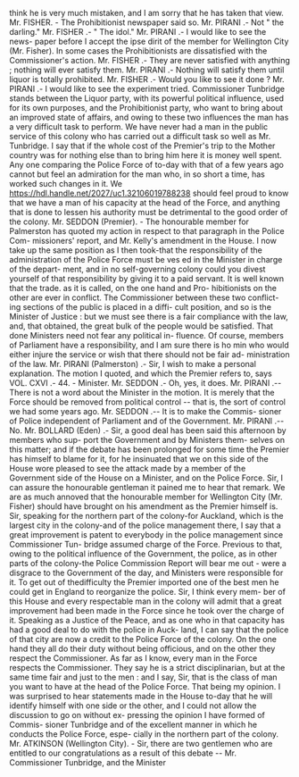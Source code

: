 think he is very much mistaken, and I am sorry that he has taken that view. Mr. FISHER. - The Prohibitionist newspaper said so. Mr. PIRANI .- Not " the darling." Mr. FISHER .- " The idol." Mr. PIRANI .- I would like to see the news- paper before I accept the ipse dirit of the member for Wellington City (Mr. Fisher). In some cases the Prohibitionists are dissatisfied with the Commissioner's action. Mr. FISHER .- They are never satisfied with anything ; nothing will ever satisfy them. Mr. PIRANI .- Nothing will satisfy them until liquor is totally prohibited. Mr. FISHER .- Would you like to see it done ? Mr. PIRANI .- I would like to see the experiment tried. Commissioner Tunbridge stands between the Liquor party, with its powerful political influence, used for its own purposes, and the Prohibitionist party, who want to bring about an improved state of affairs, and owing to these two influences the man has a very difficult task to perform. We have never had a man in the public service of this colony who has carried out a difficult task so well as Mr. Tunbridge. I say that if the whole cost of the Premier's trip to the Mother country was for nothing else than to bring him here it is money well spent. Any one comparing the Police Force of to-day with that of a few years ago cannot but feel an admiration for the man who, in so short a time, has worked such changes in it. We https://hdl.handle.net/2027/uc1.32106019788238 should feel proud to know that we have a man of his capacity at the head of the Force, and anything that is done to lessen his authority must be detrimental to the good order of the colony. Mr. SEDDON (Premier). - The honourable member for Palmerston has quoted my action in respect to that paragraph in the Police Com- missioners' report, and Mr. Kelly's amendment in the House. I now take up the same position as I then took-that the responsibility of the administration of the Police Force must be ves ed in the Minister in charge of the depart- ment, and in no self-governing colony could you divest yourself of that responsibility by giving it to a paid servant. It is well known that the trade. as it is called, on the one hand and Pro- hibitionists on the other are ever in conflict. The Commissioner between these two conflict- ing sections of the public is placed in a diffi- cult position, and so is the Minister of Justice : but we must see there is a fair compliance with the law, and, that obtained, the great bulk of the people would be satisfied. That done Ministers need not fear any political in- fluence. Of course, members of Parliament have a responsibility, and I am sure there is ho min who would either injure the service or wish that there should not be fair ad- ministration of the law. Mr. PIRANI (Palmerston) .- Sir, I wish to make a personal explanation. The motion I quoted, and which the Premier refers to, says VOL. CXVI .- 44. - Minister. Mr. SEDDON .- Oh, yes, it does. Mr. PIRANI .-- There is not a word about the Minister in the motion. It is merely that the Force should be removed from political control -- that is, the sort of control we had some years ago. Mr. SEDDON .-- It is to make the Commis- sioner of Police independent of Parliament and of the Government. Mr. PIRANI .-- No. Mr. BOLLARD (Eden) .- Sir, a good deal has been said this afternoon by members who sup- port the Government and by Ministers them- selves on this matter; and if the debate has been prolonged for some time the Premier has himself to blame for it, for he insinuated that we on this side of the House wore pleased to see the attack made by a member of the Government side of the House on a Minister, and on the Police Force. Sir, I can assure the honourable gentleman it pained me to hear that remark. We are as much annoved that the honourable member for Wellington City (Mr. Fisher) should have brought on his amendment as the Premier himself is. Sir, speaking for the northern part of the colony-for Auckland, which is the largest city in the colony-and of the police management there, I say that a great improvement is patent to everybody in the police management since Commissioner Tun- bridge assumed charge of the Force. Previous to that, owing to the political influence of the Government, the police, as in other parts of the colony-the Police Commission Report will bear me out - were a disgrace to the Government of the day, and Ministers were responsible for it. To get out of thedifficulty the Premier imported one of the best men he could get in England to reorganize the police. Sir, I think every mem- ber of this House and every respectable man in the colony will admit that a great improvement had been made in the Force since he took over the charge of it. Speaking as a Justice of the Peace, and as one who in that capacity has had a good deal to do with the police in Auck- land, I can say that the police of that city are now a credit to the Police Force of the colony. On the one hand they all do their duty without being officious, and on the other they respect the Commissioner. As far as I know, every man in the Force respects the Commissioner. They say he is a strict disciplinarian, but at the same time fair and just to the men : and I say, Sir, that is the class of man you want to have at the head of the Police Force. That being my opinion. I was surprised to hear statements made in the House to-day that he will identify himself with one side or the other, and I could not allow the discussion to go on without ex- pressing the opinion I have formed of Commis- sioner Tunbridge and of the excellent manner in which he conducts the Police Force, espe- cially in the northern part of the colony. Mr. ATKINSON (Wellington City). - Sir, there are two gentlemen who are entitled to our congratulations as a result of this debate -- Mr. Commissioner Tunbridge, and the Minister 